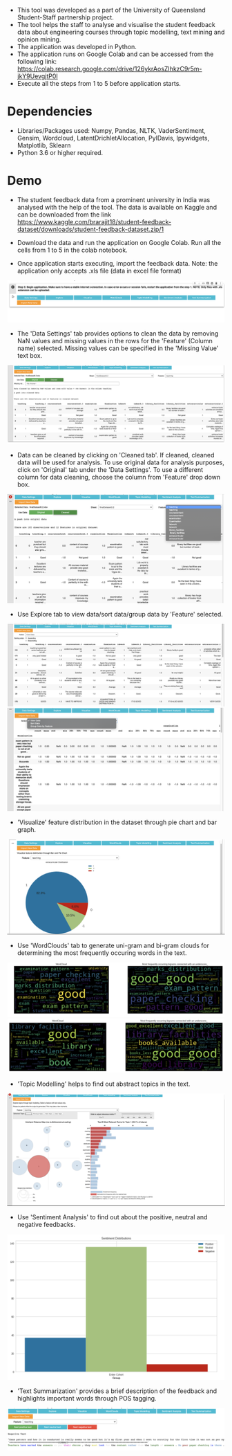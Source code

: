 - This tool was developed as a part of the University of Queensland Student-Staff partnership project.
- The tool helps the staff to analyse and visualise the student feedback data about engineering courses through topic modelling, text mining and opinion mining.
- The application was developed in Python.
- The application runs on Google Colab and can be accessed from the following link: https://colab.research.google.com/drive/126ykrAosZIhkzC9r5m-jkY9UevgjtP0I
- Execute all the steps from 1 to 5 before application starts.

# Dependencies

- Libraries/Packages used: Numpy, Pandas, NLTK, VaderSentiment, Gensim, Wordcloud, LatentDrichletAllocation, PylDavis, Ipywidgets, Matplotlib, Sklearn
- Python 3.6 or higher required.


# Demo

- The student feedback data from a prominent university in India was analysed with the help of the tool. The data is available on Kaggle and can be downloaded from the link https://www.kaggle.com/brarajit18/student-feedback-dataset/downloads/student-feedback-dataset.zip/1

- Download the data and run the application on Google Colab. Run all the cells from 1 to 5 in the colab notebook.
- Once application starts executing, import the feedback data. Note: the application only accepts .xls file (data in excel file format)

![](images/img1.png)

- The 'Data Settings' tab provides options to clean the data by removing NaN values and missing values in the rows for the 'Feature' (Column name) selected. Missing values can be specified in the 'Missing Value' text box.

![](images/img2.png)

- Data can be cleaned by clicking on 'Cleaned tab'. If cleaned, cleaned data will be used for analysis. To use original data for analysis purposes, click on 'Original' tab under the 'Data Settings'. To use a different column for data cleaning, choose the column from 'Feature' drop down box.

![](images/img4.png)

- Use Explore tab to view data/sort data/group data by 'Feature' selected.

![](images/img5.png)
![](images/img6.png)


- 'Visualize' feature distribution in the dataset through pie chart and bar graph.

![](images/img7.png)

- Use 'WordClouds' tab to generate uni-gram and bi-gram clouds for determining the most frequently occuring words in the text.

![](images/img8.png)
![](images/img9.png)

- 'Topic Modelling' helps to find out abstract topics in the text.

![](images/img10.png)

- Use 'Sentiment Analysis' to find out about the positive, neutral and negative feedbacks. 

![](images/img11.png)

- 'Text Summarization' provides a brief description of the feedback and highlights important words through POS tagging.

![](images/img12.png)
